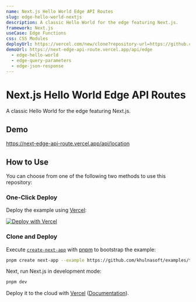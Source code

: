 ```yaml
---
name: Next.js Hello World Edge API Routes
slug: edge-hello-world-nextjs
description: A classic Hello World for the edge featuring Next.js.
framework: Next.js
useCase: Edge Functions
css: CSS Modules
deployUrl: https://vercel.com/new/clone?repository-url=https://github.com/khulnasoft/examples/tree/main/functions/hello-world-next&project-name=edge-hello-world-nextjs&repository-name=edge-hello-world-nextjs
demoUrl: https://next-edge-api-route.vercel.app/api/edge
  - edge-hello-world
  - edge-query-parameters
  - edge-json-response
---
```


# Next.js Hello World Edge API Routes

A classic Hello World for the edge featuring Next.js.

## Demo

https://next-edge-api-route.vercel.app/api/location

## How to Use

You can choose from one of the following two methods to use this repository:

### One-Click Deploy

Deploy the example using [Vercel](https://vercel.com?utm_source=github&utm_medium=readme&utm_campaign=vercel-examples):

[![Deploy with Vercel](https://vercel.com/button)](https://vercel.com/new/git/external?repository-url=https://github.com/khulnasoft/examples/tree/main/edge-functions/hello-world-next&project-name=edge-hello-world-nextjs&repository-name=edge-hello-world-nextjs)

### Clone and Deploy

Execute [`create-next-app`](https://github.com/khulnasoft/next.js/tree/canary/packages/create-next-app) with [pnpm](https://pnpm.io/installation) to bootstrap the example:

```bash
pnpm create next-app --example https://github.com/khulnasoft/examples/tree/main/edge-functions/hello-world-next edge-hello-world-nextjs
```

Next, run Next.js in development mode:

```bash
pnpm dev
```

Deploy it to the cloud with [Vercel](https://vercel.com/new?utm_source=github&utm_medium=readme&utm_campaign=edge-middleware-eap) ([Documentation](https://nextjs.org/docs/deployment)).
